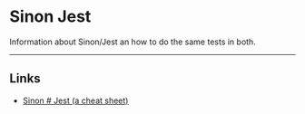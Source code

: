 # Sinon Jest

Information about Sinon/Jest an how to do the same tests in both.

---

## Links

- [Sinon # Jest (a cheat sheet)](https://github.com/maurocarrero/sinon-jest-cheatsheet)